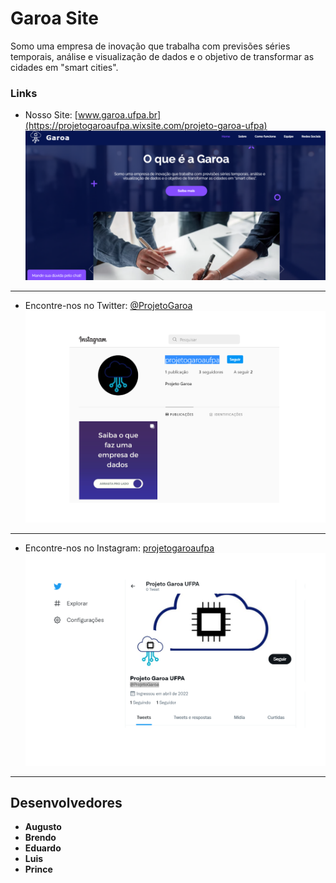 # Garoa Site
Somo uma empresa de inovação que trabalha com previsões séries temporais, análise e visualização de dados e o objetivo de transformar as cidades em "smart cities".

### Links

- Nosso Site: [www.garoa.ufpa.br](https://projetogaroaufpa.wixsite.com/projeto-garoa-ufpa)
![desktop screenshot](https://github.com/garoa-startup/garoa-site/blob/main/site.png)
---
- Encontre-nos no Twitter: [@ProjetoGaroa](https://twitter.com/ProjetoGaroa)
![desktop screenshot](https://github.com/garoa-startup/garoa-site/blob/main/instagram.png)
---
- Encontre-nos no Instagram: [projetogaroaufpa](https://www.instagram.com/projetogaroaufpa/)
![desktop screenshot](https://github.com/garoa-startup/garoa-site/blob/main/twitter.png)
---

## Desenvolvedores

- **Augusto**
- **Brendo**
- **Eduardo**
- **Luis**
-  **Prince**
